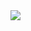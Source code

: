 <a href='https://portal.azure.com/#blade/Microsoft_Azure_Compute/CreateMultiVmWizardBlade/internal_bladeCallId/anything/internal_bladeCallerParams/{"initialData":{},"providerConfig":{"createUiDefinition":"https%3A%2F%2Fraw.githubusercontent.com%2FimHanusoftwareHMA%2FhmaRepository%2Fmaster%2FHmaAutomation%2FTemplates%2Vikram%2UI%2FcreateUiDefinition.json"}}' target="_blank">
    <img src="http://azuredeploy.net/deploybutton.png"/>
</a>


